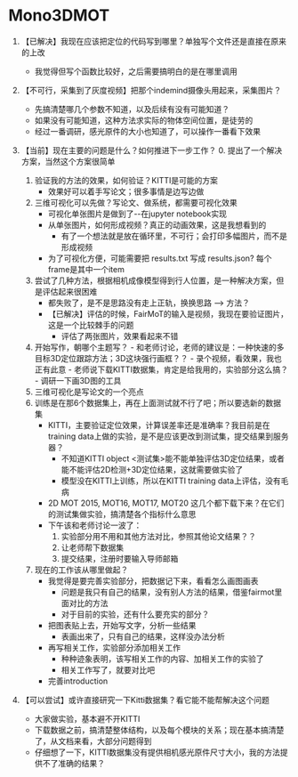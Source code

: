 # Mono3DMOT
1. 【已解决】我现在应该把定位的代码写到哪里？单独写个文件还是直接在原来的上改
    - 我觉得但写个函数比较好，之后需要搞明白的是在哪里调用

2. 【不可行，采集到了灰度视频】把那个indemind摄像头用起来，采集图片？
    - 先搞清楚哪几个参数不知道，以及后续有没有可能知道？
    - 如果没有可能知道，这种方法求实际的物体空间位置，是徒劳的
    - 经过一番调研，感光原件的大小也知道了，可以操作一番看下效果

3. 【当前】现在主要的问题是什么？如何推进下一步工作？
    0. 提出了一个解决方案，当然这个方案很简单
    1. 验证我的方法的效果，如何验证？KITTI是可能的方案
        - 效果好可以着手写论文；很多事情是边写边做
    2. 三维可视化可以先做？写论文、做系统，都需要可视化效果
        - 可视化单张图片是做到了--在jupyter notebook实现
        - 从单张图片，如何形成视频？真正的动画效果，这是我想看到的
            - 有了一个想法就是放在循环里，不可行；会打印多幅图片，而不是形成视频
        - 为了可视化方便，可能需要把 results.txt 写成 results.json? 每个frame是其中一个item
    3. 尝试了几种方法，根据相机成像模型得到行人位置，是一种解决方案，但是评估起来很困难
        - 都失败了，是不是思路没有走上正轨，换换思路 --> 方法？
        - 【已解决】评估的时候，FairMoT的输入是视频，我现在要验证图片，这是一个比较棘手的问题
            - 评估了两张图片，效果看起来不错
    4. 开始写作，朝哪个主题写？
            - 和老师讨论，老师的建议是：一种快速的多目标3D定位跟踪方法；3D这块强行画框？？
            - 录个视频，看效果，我也正有此意
            - 老师说下载KITTI数据集，肯定是给我用的，实验部分这么搞？
            - 调研一下画3D图的工具
    5. 三维可视化是写论文的一个亮点
    6. 训练是在那6个数据集上，再在上面测试就不行了吧；所以要选新的数据集
        - KITTI，主要验证定位效果，计算误差率还是准确率？我目前是在training data上做的实验，是不是应该更改到测试集，提交结果到服务器？
            - 不知道KITTI object <测试集>能不能单独评估3D定位结果，或者能不能评估2D检测+3D定位结果，这就需要做实验了
            - 模型没在KITTI上训练，所以在KITTI training data上评估，没有毛病
        - 2D MOT 2015, MOT16, MOT17, MOT20 这几个都下载下来？在它们的测试集做实验，搞清楚各个指标什么意思
        - 下午该和老师讨论一波了：
            1. 实验部分用不用和其他方法对比，参照其他论文结果？？ 
            2. 让老师帮下数据集 
            3. 提交结果，注册时要输入导师邮箱
    7. 现在的工作该从哪里做起？
        - 我觉得是要完善实验部分，把数据记下来，看看怎么画图画表
            - 问题是我只有自己的结果，没有别人方法的结果，借鉴fairmot里面对比的方法
            - 对于目前的实验，还有什么要充实的部分？
        - 把图表贴上去，开始写文字，分析一些结果
            - 表画出来了，只有自己的结果，这样没办法分析
        - 再写相关工作，实验部分添加相关工作
            - 种种迹象表明，该写相关工作的内容、加相关工作的实验了
            - 相关工作写了，就要对比吧
        - 完善introduction

4. 【可以尝试】或许直接研究一下Kitti数据集？看它能不能帮解决这个问题
    - 大家做实验，基本避不开KITTI
    - 下载数据之前，搞清楚整体结构，以及每个模块的关系；现在基本搞清楚了，从文档来看，大部分问题得到
    - 仔细想了一下，KITTI数据集没有提供相机感光原件尺寸大小，我的方法提供不了准确的结果？
